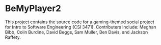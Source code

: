 # BeMyPlayer2
This project contains the source code for a gaming-themed social project for Intro to Software Engineering (CSI 3471).  Contributers include: Meghan Bibb, Colin Burdine, David Beggs, Sam Muller, Ben Davis, and Jackson Raffety.
